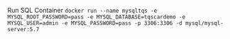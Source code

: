 Run SQL Container
`docker run --name mysqltqs -e MYSQL_ROOT_PASSWORD=pass -e MYSQL_DATABASE=tqscardemo -e MYSQL_USER=admin -e MYSQL_PASSWORD=pass -p 3306:3306 -d mysql/mysql-server:5.7`

